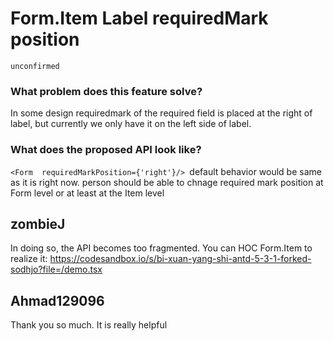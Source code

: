 # Form.Item Label requiredMark position

`unconfirmed`

### What problem does this feature solve?

In some design requiredmark of the required field is placed at the right of label, but currently we only have it on the left side of label.

### What does the proposed API look like?

`<Form  requiredMarkPosition={'right'}/> `default behavior would be same as it is right now. person should be able to chnage required mark position at Form level or at least at the Item level

<!-- generated by ant-design-issue-helper. DO NOT REMOVE -->

## zombieJ

In doing so, the API becomes too fragmented. You can HOC Form.Item to realize it:
https://codesandbox.io/s/bi-xuan-yang-shi-antd-5-3-1-forked-sodhjo?file=/demo.tsx

## Ahmad129096

Thank you so much. It is really helpful
